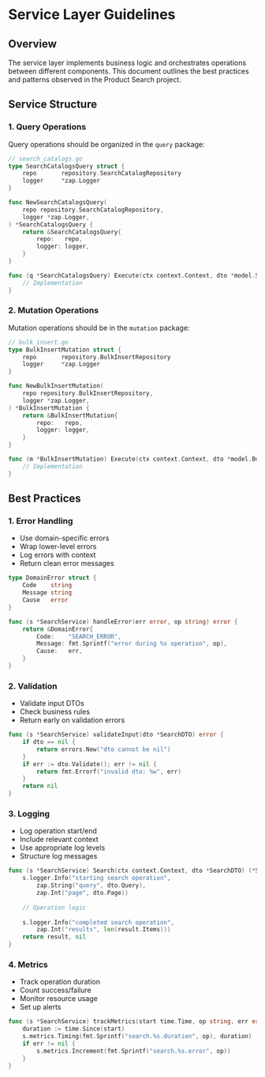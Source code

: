 # Service Layer Guidelines

## Overview

The service layer implements business logic and orchestrates operations between different components. This document outlines the best practices and patterns observed in the Product Search project.

## Service Structure

### 1. Query Operations

Query operations should be organized in the `query` package:

```go
// search_catalogs.go
type SearchCatalogsQuery struct {
    repo       repository.SearchCatalogRepository
    logger     *zap.Logger
}

func NewSearchCatalogsQuery(
    repo repository.SearchCatalogRepository,
    logger *zap.Logger,
) *SearchCatalogsQuery {
    return &SearchCatalogsQuery{
        repo:   repo,
        logger: logger,
    }
}

func (q *SearchCatalogsQuery) Execute(ctx context.Context, dto *model.SearchCatalogsDTO) (*model.SearchResult, error) {
    // Implementation
}
```

### 2. Mutation Operations

Mutation operations should be in the `mutation` package:

```go
// bulk_insert.go
type BulkInsertMutation struct {
    repo       repository.BulkInsertRepository
    logger     *zap.Logger
}

func NewBulkInsertMutation(
    repo repository.BulkInsertRepository,
    logger *zap.Logger,
) *BulkInsertMutation {
    return &BulkInsertMutation{
        repo:   repo,
        logger: logger,
    }
}

func (m *BulkInsertMutation) Execute(ctx context.Context, dto *model.BulkInsertDTO) error {
    // Implementation
}
```

## Best Practices

### 1. Error Handling

- Use domain-specific errors
- Wrap lower-level errors
- Log errors with context
- Return clean error messages

```go
type DomainError struct {
    Code    string
    Message string
    Cause   error
}

func (s *SearchService) handleError(err error, op string) error {
    return &DomainError{
        Code:    "SEARCH_ERROR",
        Message: fmt.Sprintf("error during %s operation", op),
        Cause:   err,
    }
}
```

### 2. Validation

- Validate input DTOs
- Check business rules
- Return early on validation errors

```go
func (s *SearchService) validateInput(dto *SearchDTO) error {
    if dto == nil {
        return errors.New("dto cannot be nil")
    }
    if err := dto.Validate(); err != nil {
        return fmt.Errorf("invalid dto: %w", err)
    }
    return nil
}
```

### 3. Logging

- Log operation start/end
- Include relevant context
- Use appropriate log levels
- Structure log messages

```go
func (s *SearchService) Search(ctx context.Context, dto *SearchDTO) (*SearchResult, error) {
    s.logger.Info("starting search operation",
        zap.String("query", dto.Query),
        zap.Int("page", dto.Page))
    
    // Operation logic
    
    s.logger.Info("completed search operation",
        zap.Int("results", len(result.Items)))
    return result, nil
}
```

### 4. Metrics

- Track operation duration
- Count success/failure
- Monitor resource usage
- Set up alerts

```go
func (s *SearchService) trackMetrics(start time.Time, op string, err error) {
    duration := time.Since(start)
    s.metrics.Timing(fmt.Sprintf("search.%s.duration", op), duration)
    if err != nil {
        s.metrics.Increment(fmt.Sprintf("search.%s.error", op))
    }
}
```